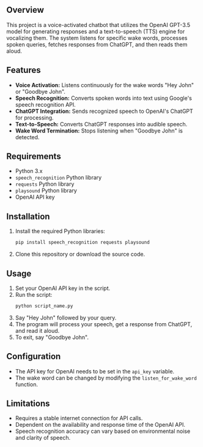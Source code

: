 ## Overview
This project is a voice-activated chatbot that utilizes the OpenAI GPT-3.5 model for generating responses and a text-to-speech (TTS) engine for vocalizing them. The system listens for specific wake words, processes spoken queries, fetches responses from ChatGPT, and then reads them aloud.

## Features
- **Voice Activation:** Listens continuously for the wake words "Hey John" or "Goodbye John".
- **Speech Recognition:** Converts spoken words into text using Google's speech recognition API.
- **ChatGPT Integration:** Sends recognized speech to OpenAI's ChatGPT for processing.
- **Text-to-Speech:** Converts ChatGPT responses into audible speech.
- **Wake Word Termination:** Stops listening when "Goodbye John" is detected.

## Requirements
- Python 3.x
- `speech_recognition` Python library
- `requests` Python library
- `playsound` Python library
- OpenAI API key

## Installation
1. Install the required Python libraries:
   ```bash
   pip install speech_recognition requests playsound
   ```
2. Clone this repository or download the source code.

## Usage
1. Set your OpenAI API key in the script.
2. Run the script:
   ```bash
   python script_name.py
   ```
3. Say "Hey John" followed by your query.
4. The program will process your speech, get a response from ChatGPT, and read it aloud.
5. To exit, say "Goodbye John".

## Configuration
- The API key for OpenAI needs to be set in the `api_key` variable.
- The wake word can be changed by modifying the `listen_for_wake_word` function.

## Limitations
- Requires a stable internet connection for API calls.
- Dependent on the availability and response time of the OpenAI API.
- Speech recognition accuracy can vary based on environmental noise and clarity of speech.
